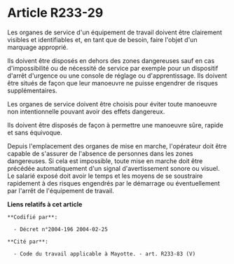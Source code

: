 # Article R233-29

Les organes de service d'un équipement de travail doivent être clairement visibles et identifiables et, en tant que de
besoin, faire l'objet d'un marquage approprié.

Ils doivent être disposés en dehors des zones dangereuses sauf en cas d'impossibilité ou de nécessité de service par exemple
pour un dispositif d'arrêt d'urgence ou une console de réglage ou d'apprentissage. Ils doivent être situés de façon que leur
manoeuvre ne puisse engendrer de risques supplémentaires.

Les organes de service doivent être choisis pour éviter toute manoeuvre non intentionnelle pouvant avoir des effets
dangereux.

Ils doivent être disposés de façon à permettre une manoeuvre sûre, rapide et sans équivoque.

Depuis l'emplacement des organes de mise en marche, l'opérateur doit être capable de s'assurer de l'absence de personnes dans
les zones dangereuses. Si cela est impossible, toute mise en marche doit être précédée automatiquement d'un signal
d'avertissement sonore ou visuel. Le salarié exposé doit avoir le temps et les moyens de se soustraire rapidement à des
risques engendrés par le démarrage ou éventuellement par l'arrêt de l'équipement de travail.

**Liens relatifs à cet article**

	**Codifié par**:

	  - Décret n°2004-196 2004-02-25

	**Cité par**:

	  - Code du travail applicable à Mayotte. - art. R233-83 (V)
